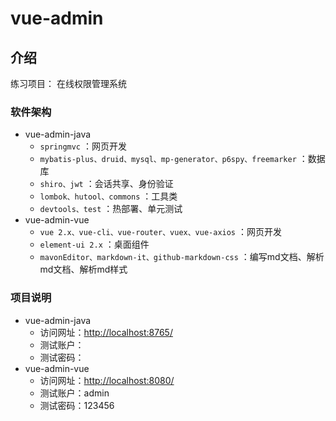 # vue-admin

## 介绍

练习项目： 在线权限管理系统

### 软件架构

- vue-admin-java
  - `springmvc` ：网页开发
  - `mybatis-plus、druid、mysql、mp-generator、p6spy、freemarker` ：数据库
  - `shiro、jwt` ：会话共享、身份验证
  - `lombok、hutool、commons` ：工具类
  - `devtools、test` ：热部署、单元测试
- vue-admin-vue 
  - `vue 2.x、vue-cli、vue-router、vuex、vue-axios` ：网页开发
  - `element-ui 2.x` ：桌面组件
  - `mavonEditor、markdown-it、github-markdown-css` ：编写md文档、解析md文档、解析md样式

### 项目说明

- vue-admin-java
  - 访问网址：<http://localhost:8765/>
  - 测试账户：
  - 测试密码：
- vue-admin-vue
  - 访问网址：<http://localhost:8080/>
  - 测试账户：admin
  - 测试密码：123456
